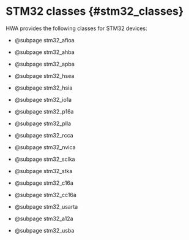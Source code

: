 
STM32 classes {#stm32_classes}
=============

HWA provides the following classes for STM32 devices:

* @subpage stm32_afioa
* @subpage stm32_ahba
* @subpage stm32_apba
* @subpage stm32_hsea
* @subpage stm32_hsia
* @subpage stm32_io1a
* @subpage stm32_p16a
* @subpage stm32_plla
* @subpage stm32_rcca
* @subpage stm32_nvica
* @subpage stm32_sclka
* @subpage stm32_stka
* @subpage stm32_c16a
* @subpage stm32_cc16a
* @subpage stm32_usarta

* @subpage stm32_a12a
* @subpage stm32_usba
